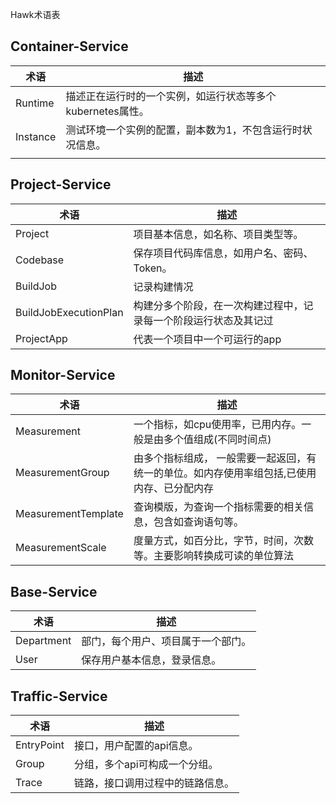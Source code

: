 Hawk术语表



## Container-Service

| 术语     | 描述                                                       |
| -------- | ---------------------------------------------------------- |
| Runtime  | 描述正在运行时的一个实例，如运行状态等多个kubernetes属性。 |
| Instance | 测试环境一个实例的配置，副本数为1，不包含运行时状况信息。  |
|          |                                                            |

## Project-Service

| 术语                  | 描述                                                         |
| --------------------- | ------------------------------------------------------------ |
| Project               | 项目基本信息，如名称、项目类型等。                           |
| Codebase              | 保存项目代码库信息，如用户名、密码、Token。                  |
| BuildJob              | 记录构建情况                                                 |
| BuildJobExecutionPlan | 构建分多个阶段，在一次构建过程中，记录每一个阶段运行状态及其记过 |
| ProjectApp            | 代表一个项目中一个可运行的app                                |

## Monitor-Service

| 术语                | 描述                                                         |
| ------------------- | ------------------------------------------------------------ |
| Measurement         | 一个指标，如cpu使用率，已用内存。一般是由多个值组成(不同时间点) |
| MeasurementGroup    | 由多个指标组成， 一般需要一起返回，有统一的单位。如内存使用率组包括,已使用内存、已分配内存 |
| MeasurementTemplate | 查询模版，为查询一个指标需要的相关信息，包含如查询语句等。   |
| MeasurementScale    | 度量方式，如百分比，字节，时间，次数等。主要影响转换成可读的单位算法 |

## Base-Service

| 术语       | 描述                               |
| ---------- | ---------------------------------- |
| Department | 部门，每个用户、项目属于一个部门。 |
| User       | 保存用户基本信息，登录信息。       |

## Traffic-Service

| 术语       | 描述                               |
| ---------- | ---------------------------------- |
| EntryPoint | 接口，用户配置的api信息。 |
| Group      | 分组，多个api可构成一个分组。       |
| Trace      | 链路，接口调用过程中的链路信息。       |
